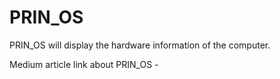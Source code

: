 # PRIN_OS
PRIN_OS will display the hardware information of the computer.

Medium article link about PRIN_OS - 
